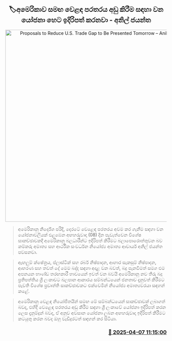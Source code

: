 <p align='center'><b><h2 align='center' title='Proposals to Reduce U.S. Trade Gap to Be Presented Tomorrow – Anil Jayantha'>🏷අමෙරිකාව සමඟ වෙළඳ පරතරය අඩු කිරීම සඳහා වන යෝජනා හෙට ඉදිරිපත් කරනවා - අනිල් ජයන්ත</h2></b></p>
<p align='center'><img src='https://helakuru.sgp1.cdn.digitaloceanspaces.com/esana/images/lib/anil-jayanthe-tax.jpg' width='600' alt='Proposals to Reduce U.S. Trade Gap to Be Presented Tomorrow – Anil Jayantha'></p>

> අමෙරිකානු නිර්දේශ පරිදි, දෙරටේ වෙළෙඳ පරතරය අවම කර ගැනීම සඳහා වන යෝජනාවලියක් එළඹෙන අඟහරුවාදා (08) දින පැවැත්වෙන විශේෂ සාකච්ඡාවකදී අමෙරිකානු බලධාරීන්ට ඉදිරිපත් කිරීමට බලාපොරොත්තුවන බව කම්කරු අමාත්‍ය සහ ආර්ථික සංවර්ධන නියෝජ්‍ය අමාත්‍ය ආචාර්ය අනිල් ජයන්ත පවසනවා.

> ඇඟලුම් ක්ෂේත්‍රය, ප්ලාස්ටික් සහ රබර් නිෂ්පාදන, ආහාර සැකසුම් නිෂ්පාදන, ආභරණ සහ තවත් දේ මෙම බද්ද සඳහා අදාළ වන බවත්, බදු පැනවීමත් සමග එම අපනයන භාණ්ඩ තරඟකාරී භාවයෙන් ඉවත් වන බවයි අමෙරිකානු නව තීරු බදු ප්‍රතිපත්තිය ශ්‍රී ලංකාවට බලපාන ආකාරය සම්බන්ධයෙන් ජනතාව දැනුවත් කිරීමට පැවති විශේෂ ප්‍රවෘත්ති සාකච්ඡාවකට එක්වෙමින් නියෝජ්‍ය අමාත්‍යවරයා සඳහන් කළේ.

> අමෙරිකානු වෙළඳ නි‍යෝජිතයින් සමඟ මේ සම්බන්ධයෙන් සාකච්ඡාවක් ලබාගත් බවද, එහිදී වෙළෙඳ පරතරය අඩු කිරීම සඳහා ශ්‍රී ලංකාවේ යෝජනා ඉදිරිපත් කරන ලෙස දැනුම්දුන් බවද, ඒ අනුව අවසාන යෝජනා ලබන අඟහරුවාදා ඉදිරිපත් කිරීමට කටයුතු කරන බවද ඔහු වැඩිදුරටත් සඳහන් කර සිටියා.



<h3 align='right'><a href='https://www.helakuru.lk/esana/p/109016/'>📅 2025-04-07 11:15:00</a></h3>
